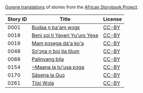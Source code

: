 [Gurene translations](http://my.africanstorybook.org/language/gurene) of stories from the [African Storybook Project](http://my.africanstorybook.org).

Story ID | Title | License
-------- | ----- | -------
0001 | [Budaa n ba'am wɔgε ](http://my.africanstorybook.org/stories/budaa-n-ba’am-wↄgε) | [CC-BY](https://creativecommons.org/licenses/by/3.0/)
0018 | [Beni sɔi ti Yayeri Yu'urɛ Yese](http://my.africanstorybook.org/stories/beni-sↄi-ti-yayeri-yu’urɛ-yese) | [CC-BY](https://creativecommons.org/licenses/by/3.0/)
0019 | [Mam pɔsega da'a ko'a](http://my.africanstorybook.org/stories/mam-pͻsega-da’-ko’) | [CC-BY](https://creativecommons.org/licenses/by/3.0/)
0048 | [Sɔʻɔŋa n boi tia tilum](http://my.africanstorybook.org/stories/sɔʻɔŋ-n-boi-tia-tilum) | [CC-BY](https://creativecommons.org/licenses/by/3.0/)
0088 | [Palinyang bila](http://my.africanstorybook.org/stories/palinyang-bila) | [CC-BY](https://creativecommons.org/licenses/by/3.0/)
0154 | [~Maaŋa la tu'usa pɔga](http://my.africanstorybook.org/stories/maaŋ-la-tu’usa-pↄga) | [CC-BY](https://creativecommons.org/licenses/by/3.0/)
0170 | [Sãseŋa la Guɔ](http://my.africanstorybook.org/stories/sãseŋ-la-guͻ) | [CC-BY](https://creativecommons.org/licenses/by/3.0/)
0261 | [Tiisi Wɔla](http://my.africanstorybook.org/stories/tiisi-wɔla) | [CC-BY](https://creativecommons.org/licenses/by/3.0/)
